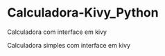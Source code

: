 # Calculadora-Kivy_Python
Calculadora com interface em kivy

Calculadora simples com interface em kivy
